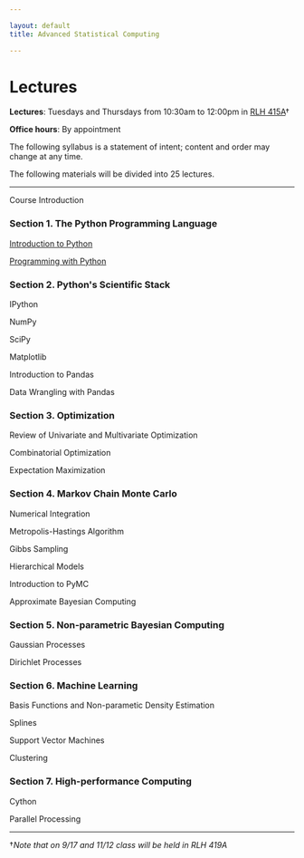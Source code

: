 ```yaml
---

layout: default
title: Advanced Statistical Computing

---
```


# Lectures

**Lectures**: Tuesdays and Thursdays from 10:30am to 12:00pm in [RLH 415A](http://goo.gl/maps/4c3W)†

**Office hours**: By appointment

The following syllabus is a statement of intent; content and order may change at any time.

The following materials will be divided into 25 lectures.

---

Course Introduction

### Section 1. The Python Programming Language

[Introduction to Python](http://nbviewer.ipython.org/urls/raw.github.com/fonnesbeck/Bios366/master/notebooks/Section1_1-Introduction-to-Python.ipynb)

[Programming with Python](http://nbviewer.ipython.org/urls/raw.github.com/fonnesbeck/Bios366/master/notebooks/Section1_2-Programming-with-Python.ipynb)

### Section 2. Python's Scientific Stack

IPython

NumPy

SciPy

Matplotlib

Introduction to Pandas

Data Wrangling with Pandas

### Section 3. Optimization

Review of Univariate and Multivariate Optimization

Combinatorial Optimization

Expectation Maximization


### Section 4. Markov Chain Monte Carlo

Numerical Integration

Metropolis-Hastings Algorithm

Gibbs Sampling

Hierarchical Models

Introduction to PyMC

Approximate Bayesian Computing


### Section 5. Non-parametric Bayesian Computing

Gaussian Processes

Dirichlet Processes


### Section 6. Machine Learning

Basis Functions and Non-parametic Density Estimation

Splines

Support Vector Machines

Clustering


### Section 7. High-performance Computing

Cython

Parallel Processing

---

†*Note that on 9/17 and 11/12 class will be held in RLH 419A*
